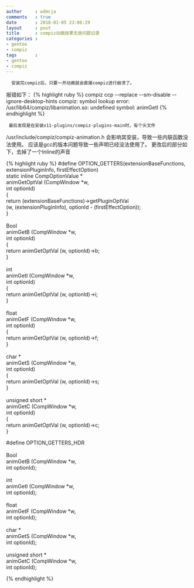 ```yaml
---
author     : wdmcja
comments   : true
date       : 2018-01-05 23:06:29
layout     : post
title      : compiz动画效果无效问题记录
categories :
- gentoo
- compiz
tags       :
- gentoo
- compiz
---
```


      安装完compiz后，只要一开动画就会直接compiz进行崩溃了。
报错如下：
{% highlight ruby %}
compiz ccp --replace --sm-disable --ignore-desktop-hints
compiz: symbol lookup error: /usr/lib64/compiz/libanimation.so: undefined symbol: animGetI
{% endhighlight %}

     最后发现是在安装x11-plugins/compiz-plugins-main时，有个头文件 
/usr/include/compiz/compiz-animation.h
会影响其安装，导致一些内联函数没法使用。
应该是gcc的版本问题导致一些声明已经没法使用了。
更改后的部分如下，去掉了一个Inline的声音

{% highlight ruby %}
#define OPTION_GETTERS(extensionBaseFunctions,				\
		       extensionPluginInfo, firstEffectOption)		\
static inline CompOptionValue *						\
animGetOptVal (CompWindow *w,						\
	       int optionId)						\
{									\
    return (extensionBaseFunctions)->getPluginOptVal			\
    	(w, (extensionPluginInfo), optionId - (firstEffectOption));	\
}						\
						\
 Bool					\
animGetB (CompWindow *w,			\
	  int optionId)				\
{						\
    return animGetOptVal (w, optionId)->b;	\
}						\
						\
 int					\
animGetI (CompWindow *w,			\
	  int optionId)				\
{						\
    return animGetOptVal (w, optionId)->i;	\
}						\
						\
 float					\
animGetF (CompWindow *w,			\
	  int optionId)				\
{						\
    return animGetOptVal (w, optionId)->f;	\
}						\
						\
 char *					\
animGetS (CompWindow *w,			\
	  int optionId)				\
{						\
    return animGetOptVal (w, optionId)->s;	\
}						\
						\
 unsigned short *				\
animGetC (CompWindow *w,			\
	  int optionId)				\
{						\
    return animGetOptVal (w, optionId)->c;	\
}

#define OPTION_GETTERS_HDR			\
						\
 Bool					\
animGetB (CompWindow *w,			\
	  int optionId);			\
						\
 int					\
animGetI (CompWindow *w,			\
	  int optionId);			\
						\
 float					\
animGetF (CompWindow *w,			\
	  int optionId);			\
						\
 char *					\
animGetS (CompWindow *w,			\
	  int optionId);			\
						\
 unsigned short *				\
animGetC (CompWindow *w,			\
	  int optionId);

{% endhighlight %}

